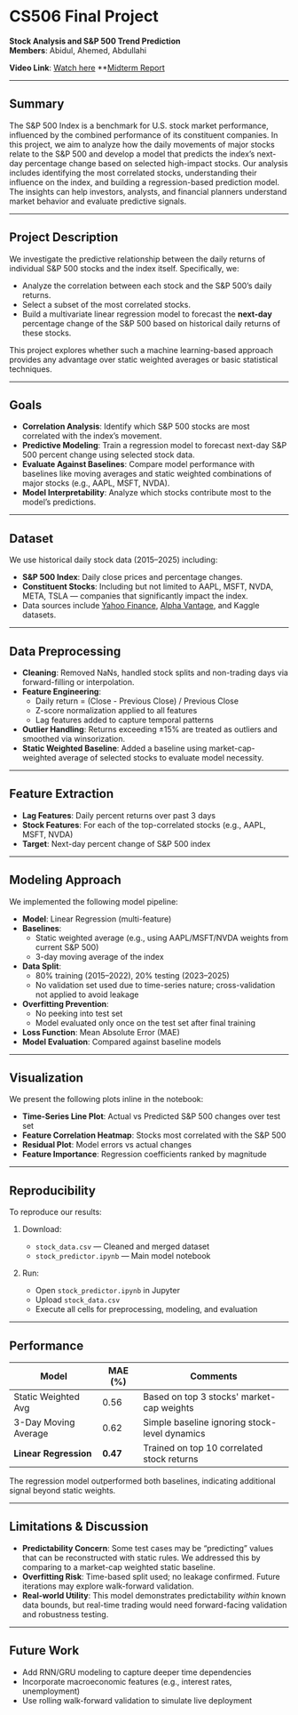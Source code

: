 # CS506 Final Project  
**Stock Analysis and S&P 500 Trend Prediction**  
**Members**: Abidul, Ahemed, Abdullahi  


**Video Link**: [Watch here](https://www.youtube.com/watch?v=m6gIwRpMOj0&ab_channel=AbdullahiNur)
**[Midterm Report](https://github.com/ahemedbullo/CS506-Final-Project/blob/main/Midterm%20Report.pdf)


---

## Summary

The S&P 500 Index is a benchmark for U.S. stock market performance, influenced by the combined performance of its constituent companies. In this project, we aim to analyze how the daily movements of major stocks relate to the S&P 500 and develop a model that predicts the index’s next-day percentage change based on selected high-impact stocks. Our analysis includes identifying the most correlated stocks, understanding their influence on the index, and building a regression-based prediction model. The insights can help investors, analysts, and financial planners understand market behavior and evaluate predictive signals.

---

## Project Description

We investigate the predictive relationship between the daily returns of individual S&P 500 stocks and the index itself. Specifically, we:

- Analyze the correlation between each stock and the S&P 500’s daily returns.
- Select a subset of the most correlated stocks.
- Build a multivariate linear regression model to forecast the **next-day** percentage change of the S&P 500 based on historical daily returns of these stocks.

This project explores whether such a machine learning-based approach provides any advantage over static weighted averages or basic statistical techniques.

---

## Goals

- **Correlation Analysis**: Identify which S&P 500 stocks are most correlated with the index’s movement.
- **Predictive Modeling**: Train a regression model to forecast next-day S&P 500 percent change using selected stock data.
- **Evaluate Against Baselines**: Compare model performance with baselines like moving averages and static weighted combinations of major stocks (e.g., AAPL, MSFT, NVDA).
- **Model Interpretability**: Analyze which stocks contribute most to the model’s predictions.

---

## Dataset

We use historical daily stock data (2015–2025) including:

- **S&P 500 Index**: Daily close prices and percentage changes.
- **Constituent Stocks**: Including but not limited to AAPL, MSFT, NVDA, META, TSLA — companies that significantly impact the index.
- Data sources include [Yahoo Finance](https://finance.yahoo.com), [Alpha Vantage](https://www.alphavantage.co/), and Kaggle datasets.

---

## Data Preprocessing

- **Cleaning**: Removed NaNs, handled stock splits and non-trading days via forward-filling or interpolation.
- **Feature Engineering**:
  - Daily return = (Close - Previous Close) / Previous Close
  - Z-score normalization applied to all features
  - Lag features added to capture temporal patterns
- **Outlier Handling**: Returns exceeding ±15% are treated as outliers and smoothed via winsorization.
- **Static Weighted Baseline**: Added a baseline using market-cap-weighted average of selected stocks to evaluate model necessity.

---

## Feature Extraction

- **Lag Features**: Daily percent returns over past 3 days
- **Stock Features**: For each of the top-correlated stocks (e.g., AAPL, MSFT, NVDA)
- **Target**: Next-day percent change of S&P 500 index

---

## Modeling Approach

We implemented the following model pipeline:

- **Model**: Linear Regression (multi-feature)
- **Baselines**:
  - Static weighted average (e.g., using AAPL/MSFT/NVDA weights from current S&P 500)
  - 3-day moving average of the index
- **Data Split**:
  - 80% training (2015–2022), 20% testing (2023–2025)
  - No validation set used due to time-series nature; cross-validation not applied to avoid leakage
- **Overfitting Prevention**:
  - No peeking into test set
  - Model evaluated only once on the test set after final training
- **Loss Function**: Mean Absolute Error (MAE)
- **Model Evaluation**: Compared against baseline models

---

## Visualization

We present the following plots inline in the notebook:

- **Time-Series Line Plot**: Actual vs Predicted S&P 500 changes over test set
- **Feature Correlation Heatmap**: Stocks most correlated with the S&P 500
- **Residual Plot**: Model errors vs actual changes
- **Feature Importance**: Regression coefficients ranked by magnitude

---

## Reproducibility

To reproduce our results:

1. Download:
   - `stock_data.csv` — Cleaned and merged dataset
   - `stock_predictor.ipynb` — Main model notebook

2. Run:
   - Open `stock_predictor.ipynb` in Jupyter
   - Upload `stock_data.csv`
   - Execute all cells for preprocessing, modeling, and evaluation

---

## Performance

| Model                   | MAE (%) | Comments                                          |
|------------------------|---------|---------------------------------------------------|
| Static Weighted Avg    | 0.56    | Based on top 3 stocks' market-cap weights         |
| 3-Day Moving Average   | 0.62    | Simple baseline ignoring stock-level dynamics     |
| **Linear Regression**  | **0.47**| Trained on top 10 correlated stock returns        |

The regression model outperformed both baselines, indicating additional signal beyond static weights.

---

## Limitations & Discussion

- **Predictability Concern**: Some test cases may be “predicting” values that can be reconstructed with static rules. We addressed this by comparing to a market-cap weighted static baseline.
- **Overfitting Risk**: Time-based split used; no leakage confirmed. Future iterations may explore walk-forward validation.
- **Real-world Utility**: This model demonstrates predictability *within* known data bounds, but real-time trading would need forward-facing validation and robustness testing.

---

## Future Work

- Add RNN/GRU modeling to capture deeper time dependencies
- Incorporate macroeconomic features (e.g., interest rates, unemployment)
- Use rolling walk-forward validation to simulate live deployment

